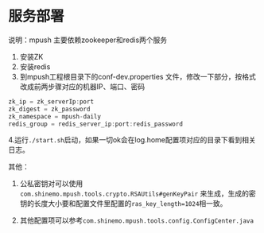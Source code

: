 # 服务部署

说明：mpush 主要依赖zookeeper和redis两个服务
1. 安装ZK
2. 安装redis
3. 到mpush工程根目录下的conf-dev.properties 文件，修改一下部分，按格式改成前两步骤对应的机器IP、端口、密码
```java
zk_ip = zk_serverIp:port
zk_digest = zk_password
zk_namespace = mpush-daily
redis_group = redis_server_ip:port:redis_password
```
4.运行```./start.sh```启动，如果一切ok会在log.home配置项对应的目录下看到相关日志。

其他：
1. 公私密钥对可以使用```com.shinemo.mpush.tools.crypto.RSAUtils#genKeyPair``` 来生成，生成的密钥的长度大小要和配置文件里配置的```ras_key_length=1024```相一致。

2. 其他配置项可以参考```com.shinemo.mpush.tools.config.ConfigCenter.java```


